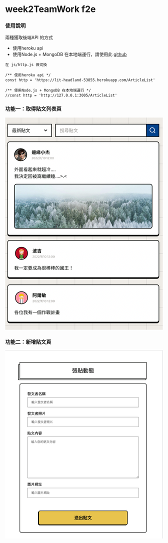 # week2TeamWork f2e

### 使用說明
兩種獲取後端API 的方式
- 使用heroku api
- 使用Node.js + MongoDB 在本地端運行，請使用此 [github](https://github.com/larrylinr5/week2TeamWork
)


```
在 js/http.js 做切換

/** 使用heroku api */
const http = 'https://lit-headland-53855.herokuapp.com/ArticleList'

/** 使用Node.js + MongoDB 在本地端運行 */
//const http = 'http://127.0.0.1:3005/ArticleList'
```

### 功能一：取得貼文列表頁
![](image/list.png)

### 功能二：新增貼文頁
![](image/post.png)
